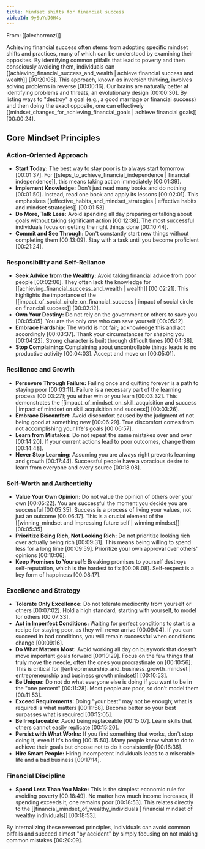 ```yaml
---
title: Mindset shifts for financial success
videoId: 9ySuYdJ0H4s
---
```


From: [[alexhormozi]] <br/> 

Achieving financial success often stems from adopting specific mindset shifts and practices, many of which can be understood by examining their opposites. By identifying common pitfalls that lead to poverty and then consciously avoiding them, individuals can [[achieving_financial_success_and_wealth | achieve financial success and wealth]] <a class="yt-timestamp" data-t="00:20:06">[00:20:06]</a>. This approach, known as inversion thinking, involves solving problems in reverse <a class="yt-timestamp" data-t="00:00:16">[00:00:16]</a>. Our brains are naturally better at identifying problems and threats, an evolutionary design <a class="yt-timestamp" data-t="00:00:30">[00:00:30]</a>. By listing ways to "destroy" a goal (e.g., a good marriage or financial success) and then doing the exact opposite, one can effectively [[mindset_changes_for_achieving_financial_goals | achieve financial goals]] <a class="yt-timestamp" data-t="00:00:24">[00:00:24]</a>.

## Core Mindset Principles

### Action-Oriented Approach
*   **Start Today:** The best way to stay poor is to always start tomorrow <a class="yt-timestamp" data-t="00:01:37">[00:01:37]</a>. For [[steps_to_achieve_financial_independence | financial independence]], this means taking action immediately <a class="yt-timestamp" data-t="00:01:39">[00:01:39]</a>.
*   **Implement Knowledge:** Don't just read many books and do nothing <a class="yt-timestamp" data-t="00:01:50">[00:01:50]</a>. Instead, read one book and apply its lessons <a class="yt-timestamp" data-t="00:02:01">[00:02:01]</a>. This emphasizes [[effective_habits_and_mindset_strategies | effective habits and mindset strategies]] <a class="yt-timestamp" data-t="00:01:53">[00:01:53]</a>.
*   **Do More, Talk Less:** Avoid spending all day preparing or talking about goals without taking significant action <a class="yt-timestamp" data-t="00:12:38">[00:12:38]</a>. The most successful individuals focus on getting the right things done <a class="yt-timestamp" data-t="00:10:44">[00:10:44]</a>.
*   **Commit and See Through:** Don't constantly start new things without completing them <a class="yt-timestamp" data-t="00:13:09">[00:13:09]</a>. Stay with a task until you become proficient <a class="yt-timestamp" data-t="00:21:24">[00:21:24]</a>.

### Responsibility and Self-Reliance
*   **Seek Advice from the Wealthy:** Avoid taking financial advice from poor people <a class="yt-timestamp" data-t="00:02:06">[00:02:06]</a>. They often lack the knowledge for [[achieving_financial_success_and_wealth | wealth]] <a class="yt-timestamp" data-t="00:02:21">[00:02:21]</a>. This highlights the importance of the [[impact_of_social_circle_on_financial_success | impact of social circle on financial success]] <a class="yt-timestamp" data-t="00:02:12">[00:02:12]</a>.
*   **Own Your Destiny:** Do not rely on the government or others to save you <a class="yt-timestamp" data-t="00:05:05">[00:05:05]</a>. You are the only one who can save yourself <a class="yt-timestamp" data-t="00:05:12">[00:05:12]</a>.
*   **Embrace Hardship:** The world is not fair; acknowledge this and act accordingly <a class="yt-timestamp" data-t="00:03:37">[00:03:37]</a>. Thank your circumstances for shaping you <a class="yt-timestamp" data-t="00:04:22">[00:04:22]</a>. Strong character is built through difficult times <a class="yt-timestamp" data-t="00:04:38">[00:04:38]</a>.
*   **Stop Complaining:** Complaining about uncontrollable things leads to no productive activity <a class="yt-timestamp" data-t="00:04:03">[00:04:03]</a>. Accept and move on <a class="yt-timestamp" data-t="00:05:01">[00:05:01]</a>.

### Resilience and Growth
*   **Persevere Through Failure:** Failing once and quitting forever is a path to staying poor <a class="yt-timestamp" data-t="00:03:11">[00:03:11]</a>. Failure is a necessary part of the learning process <a class="yt-timestamp" data-t="00:03:27">[00:03:27]</a>; you either win or you learn <a class="yt-timestamp" data-t="00:03:32">[00:03:32]</a>. This demonstrates the [[impact_of_mindset_on_skill_acquisition and success | impact of mindset on skill acquisition and success]] <a class="yt-timestamp" data-t="00:03:26">[00:03:26]</a>.
*   **Embrace Discomfort:** Avoid discomfort caused by the judgment of not being good at something new <a class="yt-timestamp" data-t="00:06:29">[00:06:29]</a>. True discomfort comes from not accomplishing your life's goals <a class="yt-timestamp" data-t="00:06:57">[00:06:57]</a>.
*   **Learn from Mistakes:** Do not repeat the same mistakes over and over <a class="yt-timestamp" data-t="00:14:20">[00:14:20]</a>. If your current actions lead to poor outcomes, change them <a class="yt-timestamp" data-t="00:14:48">[00:14:48]</a>.
*   **Never Stop Learning:** Assuming you are always right prevents learning and growth <a class="yt-timestamp" data-t="00:17:44">[00:17:44]</a>. Successful people have a voracious desire to learn from everyone and every source <a class="yt-timestamp" data-t="00:18:08">[00:18:08]</a>.

### Self-Worth and Authenticity
*   **Value Your Own Opinion:** Do not value the opinion of others over your own <a class="yt-timestamp" data-t="00:05:22">[00:05:22]</a>. You are successful the moment you decide you are successful <a class="yt-timestamp" data-t="00:05:35">[00:05:35]</a>. Success is a process of living your values, not just an outcome <a class="yt-timestamp" data-t="00:06:17">[00:06:17]</a>. This is a crucial element of the [[winning_mindset and impressing future self | winning mindset]] <a class="yt-timestamp" data-t="00:05:35">[00:05:35]</a>.
*   **Prioritize Being Rich, Not Looking Rich:** Do not prioritize looking rich over actually being rich <a class="yt-timestamp" data-t="00:09:31">[00:09:31]</a>. This means being willing to spend less for a long time <a class="yt-timestamp" data-t="00:09:59">[00:09:59]</a>. Prioritize your own approval over others' opinions <a class="yt-timestamp" data-t="00:10:06">[00:10:06]</a>.
*   **Keep Promises to Yourself:** Breaking promises to yourself destroys self-reputation, which is the hardest to fix <a class="yt-timestamp" data-t="00:08:08">[00:08:08]</a>. Self-respect is a key form of happiness <a class="yt-timestamp" data-t="00:08:17">[00:08:17]</a>.

### Excellence and Strategy
*   **Tolerate Only Excellence:** Do not tolerate mediocrity from yourself or others <a class="yt-timestamp" data-t="00:07:02">[00:07:02]</a>. Hold a high standard, starting with yourself, to model for others <a class="yt-timestamp" data-t="00:07:33">[00:07:33]</a>.
*   **Act in Imperfect Conditions:** Waiting for perfect conditions to start is a recipe for staying poor, as they will never arrive <a class="yt-timestamp" data-t="00:09:04">[00:09:04]</a>. If you can succeed in bad conditions, you will remain successful when conditions change <a class="yt-timestamp" data-t="00:09:16">[00:09:16]</a>.
*   **Do What Matters Most:** Avoid working all day on busywork that doesn't move important goals forward <a class="yt-timestamp" data-t="00:10:29">[00:10:29]</a>. Focus on the few things that truly move the needle, often the ones you procrastinate on <a class="yt-timestamp" data-t="00:10:56">[00:10:56]</a>. This is critical for [[entrepreneurship_and_business_growth_mindset | entrepreneurship and business growth mindset]] <a class="yt-timestamp" data-t="00:10:53">[00:10:53]</a>.
*   **Be Unique:** Do not do what everyone else is doing if you want to be in the "one percent" <a class="yt-timestamp" data-t="00:11:28">[00:11:28]</a>. Most people are poor, so don't model them <a class="yt-timestamp" data-t="00:11:53">[00:11:53]</a>.
*   **Exceed Requirements:** Doing "your best" may not be enough; what is required is what matters <a class="yt-timestamp" data-t="00:11:58">[00:11:58]</a>. Become better so your best surpasses what is required <a class="yt-timestamp" data-t="00:12:05">[00:12:05]</a>.
*   **Be Irreplaceable:** Avoid being replaceable <a class="yt-timestamp" data-t="00:15:07">[00:15:07]</a>. Learn skills that others cannot easily replicate <a class="yt-timestamp" data-t="00:15:20">[00:15:20]</a>.
*   **Persist with What Works:** If you find something that works, don't stop doing it, even if it's boring <a class="yt-timestamp" data-t="00:15:50">[00:15:50]</a>. Many people know what to do to achieve their goals but choose not to do it consistently <a class="yt-timestamp" data-t="00:16:36">[00:16:36]</a>.
*   **Hire Smart People:** Hiring incompetent individuals leads to a miserable life and a bad business <a class="yt-timestamp" data-t="00:17:14">[00:17:14]</a>.

### Financial Discipline
*   **Spend Less Than You Make:** This is the simplest economic rule for avoiding poverty <a class="yt-timestamp" data-t="00:18:49">[00:18:49]</a>. No matter how much income increases, if spending exceeds it, one remains poor <a class="yt-timestamp" data-t="00:18:53">[00:18:53]</a>. This relates directly to the [[financial_mindset_of_wealthy_individuals | financial mindset of wealthy individuals]] <a class="yt-timestamp" data-t="00:18:53">[00:18:53]</a>.

By internalizing these reversed principles, individuals can avoid common pitfalls and succeed almost "by accident" by simply focusing on not making common mistakes <a class="yt-timestamp" data-t="00:20:09">[00:20:09]</a>.